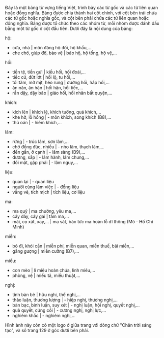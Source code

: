 Đây là một bảng từ vựng tiếng Việt, trình bày các từ gốc và các từ liên quan hoặc đồng nghĩa. Bảng được chia thành hai cột chính, với cột bên trái chứa các từ gốc hoặc nghĩa gốc, và cột bên phải chứa các từ liên quan hoặc đồng nghĩa. Bảng được tổ chức theo các nhóm từ, mỗi nhóm được đánh dấu bằng một từ gốc ở cột đầu tiên. Dưới đây là nội dung của bảng:

hộ:
- cửa, nhà | môn đăng hộ đối, hộ khẩu,...
- che chở, giúp đỡ, bảo vệ | bảo hộ, hộ tống, hộ vệ,...

hối:
- tiền tệ, tiền gửi | kiều hối, hối đoái,...
- tiếc cứ, đứt lớt | hối lộ, tu hối,...
- tối tăm, mờ mịt, héo rung | đường hối, hấp hối,...
- ăn năn, ăn hận | hối hận, hối tiếc,...
- rần dậy, dậy bão | giáo hối, hối nhân bất quyện,...

khích:
- kích lên | khích lệ, khích tướng, quá khích,...
- khe hở, lỗ hổng | - môn khích, song khích (B8),...
- thù oán | - hiềm khích,...

lâm:
- rừng | - trúc lâm, sơn lâm,...
- chở đồng đúc, nhiều | - nho lâm, thạch lâm,...
- đến gần, ở cạnh | - lâm sàng (B9),...
- đương, sắp | - lâm hành, lâm chung,...
- đối mặt, gặp phải | - lâm nguy,...

liệu:
- quan lại | - quan liệu
- người cùng làm việc | - đồng liệu
- vâng vẻ, tích mịch | tích liệu, cơ liệu

ma:
- ma quỷ | ma chướng, yêu ma,...
- cây dây, cây gai | tầm ma,...
- mài, cọ xát, xay,... | ma sát, bào tức ma hoàn lỗ dĩ thông (Mô - Hồ Chí Minh)

miễn:
- bỏ đi, khỏi cần | miễn phí, miễn quan, miễn thuế, bãi miễn,...
- gắng gượng | miễn cưỡng (B7),...

miếu:
- con mèo | li miêu hoàn chúa, linh miêu,...
- phòng, vệ | miếu tả, miếu thuật,...

nghị:
- tính bàn bè | hữu nghị, thế nghị,...
- thảo luận, thương lượng | - hiệp nghị, thương nghị,...
- bàn bạc, bình luận, suy xét | - nghị luận, hội nghị, quyết nghị,...
- quả quyết, cứng cỏi | - cương nghị, nghị lực,...
- nghiêm khắc | - nghiêm nghị,...

Hình ảnh này còn có một logo ở giữa trang với dòng chữ "Chân trời sáng tạo", và số trang 129 ở góc dưới bên phải.